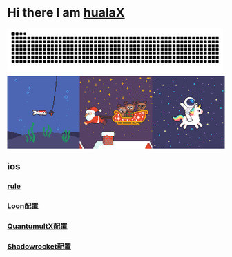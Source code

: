 # Hi there I am [hualaX](https://www.github.com/hualaX)
<img src="https://raw.githubusercontent.com/BEPb/BEPb/output/github-contribution-grid-snake.svg" alt="Image Alt Text" width="500"/>

<div style="display: flex;">
  <img src="https://raw.githubusercontent.com/hualaX/hualaX/main/icon/IMG_1989.gif" alt="Image 1" style="width: 33.33%;"/>
  <img src="https://raw.githubusercontent.com/hualaX/hualaX/main/icon/IMG_2006.gif" alt="Image 2" style="width: 33.33%;"/>
  <img src="https://raw.githubusercontent.com/hualaX/hualaX/main/icon/IMG_2007.webp" alt="Image 3" style="width: 33.33%;"/>
</div>


## ios

### [rule](https://www.github.com/hualaX/ios/tree/main/rule)

### [Loon配置](https://www.github.com/hualaX/ios/tree/main/loon_profile.conf)

### [QuantumultX配置](https://www.github.com/hualaX/ios/tree/main/quantumultX_profile.conf)

### [Shadowrocket配置](https://github.com/hualaX/ios/tree/main/shadowrocket_profile.conf)



